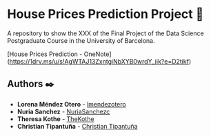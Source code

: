 # House Prices Prediction Project 🚀
A repository to show the XXX of the Final Project of the Data Science Postgraduate Course in the University of Barcelona.

[House Prices Prediction - OneNote] (https://1drv.ms/u/s!AgWTAJ13ZxntgiNbXYB0wrdY_iik?e=D2tikf)

## Authors ✒️

* **Lorena Méndez Otero** - [lmendezotero](https://github.com/lmendezotero) 
* **Nuria Sanchez** - [NuriaSanchezc](https://github.com/NuriaSanchezc) 
* **Theresa Kothe** - [TheKothe](https://github.com/TheKothe) 
* **Christian Tipantuña** - [Christian Tipantuña](https://github.com/ChristianTipantuna) 
